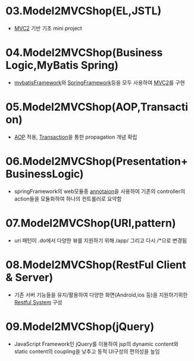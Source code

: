 # 03.Model2MVCShop(EL,JSTL)
>
* [MVC2](https://github.com/1sonjm/bitcamp-miniPJT/wiki/MVC2) 기반 기초 mini project
>
# 04.Model2MVCShop(Business Logic,MyBatis Spring)
>
* [mybatisFramework](https://github.com/1sonjm/bitcamp-miniPJT/wiki/Framework#mybatisFramework)와
[SpringFramework](https://github.com/1sonjm/bitcamp-miniPJT/wiki/Framework#springframework)등을 모두 사용하여 
[MVC2](https://github.com/1sonjm/bitcamp-miniPJT/wiki/MVC2)를 구현
>
# 05.Model2MVCShop(AOP,Transaction)
>
* [AOP](https://github.com/1sonjm/bitcamp-miniPJT/wiki/AOP) 적용, 
[Transaction](https://github.com/1sonjm/bitcamp-miniPJT/wiki/Transaction)을 통한 propagation 개념 확립
>
# 06.Model2MVCShop(Presentation+BusinessLogic)
>
* springFramework의 web모듈중 [annotaion](https://github.com/1sonjm/bitcamp-miniPJT/wiki/annotaion)을
사용하여 기존의 controller의 action들을 모듈화하여 하나의 컨트롤러로 요약함
>
# 07.Model2MVCShop(URI,pattern)
>
* uri 패턴이 .do에서 다양한 뷰를 지원하기 위해 /app/ 그리고 다시 /*으로 변경됨
>
# 08.Model2MVCShop(RestFul Client & Server)
>
* 기존 서버 기능들을 유지/활용하여 다양한 화면(Android,ios 등)을 지원하기위한
[Restful System](https://github.com/1sonjm/bitcamp-miniPJT/wiki/Restful-System) 구성
>
# 09.Model2MVCShop(jQuery)
>
* JavaScript Framework인 jQuery를 이용하여 jsp의 dynamic content와 static content의 coupling을 낮추고
동적 UI구성의 편의성을 높임
